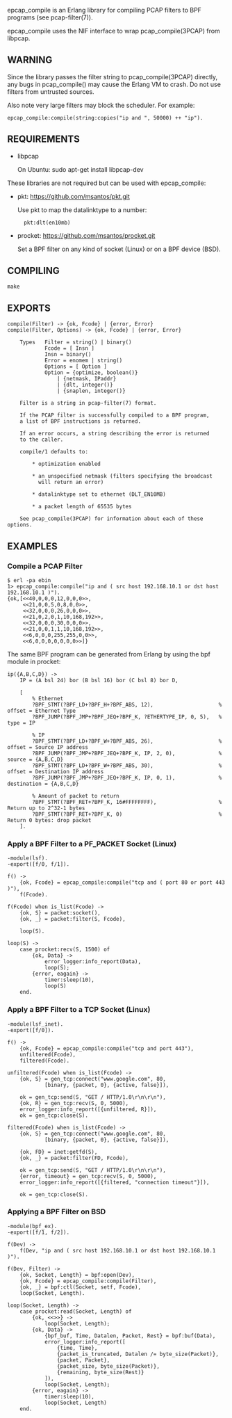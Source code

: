 epcap\_compile is an Erlang library for compiling PCAP filters to BPF
programs (see pcap-filter(7)). 

epcap\_compile uses the NIF interface to wrap pcap\_compile(3PCAP)
from libpcap.


## WARNING

Since the library passes the filter string to pcap\_compile(3PCAP)
directly, any bugs in pcap\_compile() may cause the Erlang VM to crash. Do
not use filters from untrusted sources.

Also note very large filters may block the scheduler. For example:

    epcap_compile:compile(string:copies("ip and ", 50000) ++ "ip").


## REQUIREMENTS

* libpcap

  On Ubuntu: sudo apt-get install libpcap-dev

These libraries are not required but can be used with epcap\_compile:

* pkt: https://github.com/msantos/pkt.git

  Use pkt to map the datalinktype to a number:

        pkt:dlt(en10mb)

* procket: https://github.com/msantos/procket.git

  Set a BPF filter on any kind of socket (Linux) or on a BPF device
  (BSD).


## COMPILING

    make


## EXPORTS

    compile(Filter) -> {ok, Fcode} | {error, Error}
    compile(Filter, Options) -> {ok, Fcode} | {error, Error}
    
        Types   Filter = string() | binary()
                Fcode = [ Insn ]
                Insn = binary()
                Error = enomem | string()
                Options = [ Option ]
                Option = {optimize, boolean()}
                    | {netmask, IPaddr}
                    | {dlt, integer()}
                    | {snaplen, integer()}

        Filter is a string in pcap-filter(7) format.

        If the PCAP filter is successfully compiled to a BPF program,
        a list of BPF instructions is returned.

        If an error occurs, a string describing the error is returned
        to the caller.

        compile/1 defaults to:

            * optimization enabled

            * an unspecified netmask (filters specifying the broadcast
              will return an error)

            * datalinktype set to ethernet (DLT_EN10MB)

            * a packet length of 65535 bytes

        See pcap_compile(3PCAP) for information about each of these options.


## EXAMPLES

### Compile a PCAP Filter

    $ erl -pa ebin
    1> epcap_compile:compile("ip and ( src host 192.168.10.1 or dst host 192.168.10.1 )").
    {ok,[<<40,0,0,0,12,0,0,0>>,
         <<21,0,0,5,0,8,0,0>>,
         <<32,0,0,0,26,0,0,0>>,
         <<21,0,2,0,1,10,168,192>>,
         <<32,0,0,0,30,0,0,0>>,
         <<21,0,0,1,1,10,168,192>>,
         <<6,0,0,0,255,255,0,0>>,
         <<6,0,0,0,0,0,0,0>>]}

The same BPF program can be generated from Erlang by using the bpf module in procket:

    ip({A,B,C,D}) ->
        IP = (A bsl 24) bor (B bsl 16) bor (C bsl 8) bor D,
    
        [
            % Ethernet
            ?BPF_STMT(?BPF_LD+?BPF_H+?BPF_ABS, 12),                     % offset = Ethernet Type
            ?BPF_JUMP(?BPF_JMP+?BPF_JEQ+?BPF_K, ?ETHERTYPE_IP, 0, 5),   % type = IP
    
            % IP
            ?BPF_STMT(?BPF_LD+?BPF_W+?BPF_ABS, 26),                     % offset = Source IP address
            ?BPF_JUMP(?BPF_JMP+?BPF_JEQ+?BPF_K, IP, 2, 0),              % source = {A,B,C,D}
            ?BPF_STMT(?BPF_LD+?BPF_W+?BPF_ABS, 30),                     % offset = Destination IP address
            ?BPF_JUMP(?BPF_JMP+?BPF_JEQ+?BPF_K, IP, 0, 1),              % destination = {A,B,C,D}
    
            % Amount of packet to return
            ?BPF_STMT(?BPF_RET+?BPF_K, 16#FFFFFFFF),                    % Return up to 2^32-1 bytes
            ?BPF_STMT(?BPF_RET+?BPF_K, 0)                               % Return 0 bytes: drop packet
        ].


### Apply a BPF Filter to a PF\_PACKET Socket (Linux)

    -module(lsf).
    -export([f/0, f/1]).
    
    f() ->
        {ok, Fcode} = epcap_compile:compile("tcp and ( port 80 or port 443 )"),
        f(Fcode).
    
    f(Fcode) when is_list(Fcode) ->
        {ok, S} = packet:socket(),
        {ok, _} = packet:filter(S, Fcode),
    
        loop(S).
    
    loop(S) ->
        case procket:recv(S, 1500) of
            {ok, Data} ->
                error_logger:info_report(Data),
                loop(S);
            {error, eagain} ->
                timer:sleep(10),
                loop(S)
        end.

### Apply a BPF Filter to a TCP Socket (Linux)

    -module(lsf_inet).
    -export([f/0]).

    f() ->
        {ok, Fcode} = epcap_compile:compile("tcp and port 443"),
        unfiltered(Fcode),
        filtered(Fcode).

    unfiltered(Fcode) when is_list(Fcode) ->
        {ok, S} = gen_tcp:connect("www.google.com", 80,
                [binary, {packet, 0}, {active, false}]),

        ok = gen_tcp:send(S, "GET / HTTP/1.0\r\n\r\n"),
        {ok, R} = gen_tcp:recv(S, 0, 5000),
        error_logger:info_report([{unfiltered, R}]),
        ok = gen_tcp:close(S).

    filtered(Fcode) when is_list(Fcode) ->
        {ok, S} = gen_tcp:connect("www.google.com", 80,
                [binary, {packet, 0}, {active, false}]),

        {ok, FD} = inet:getfd(S),
        {ok, _} = packet:filter(FD, Fcode),

        ok = gen_tcp:send(S, "GET / HTTP/1.0\r\n\r\n"),
        {error, timeout} = gen_tcp:recv(S, 0, 5000),
        error_logger:info_report([{filtered, "connection timeout"}]),

        ok = gen_tcp:close(S).

### Applying a BPF Filter on BSD


    -module(bpf_ex).
    -export([f/1, f/2]).

    f(Dev) ->
        f(Dev, "ip and ( src host 192.168.10.1 or dst host 192.168.10.1 )").

    f(Dev, Filter) ->
        {ok, Socket, Length} = bpf:open(Dev),
        {ok, Fcode} = epcap_compile:compile(Filter),
        {ok, _} = bpf:ctl(Socket, setf, Fcode),
        loop(Socket, Length).

    loop(Socket, Length) ->
        case procket:read(Socket, Length) of
            {ok, <<>>} ->
                loop(Socket, Length);
            {ok, Data} ->
                {bpf_buf, Time, Datalen, Packet, Rest} = bpf:buf(Data),
                error_logger:info_report([
                    {time, Time},
                    {packet_is_truncated, Datalen /= byte_size(Packet)},
                    {packet, Packet},
                    {packet_size, byte_size(Packet)},
                    {remaining, byte_size(Rest)}
                ]),
                loop(Socket, Length);
            {error, eagain} ->
                timer:sleep(10),
                loop(Socket, Length)
        end.
